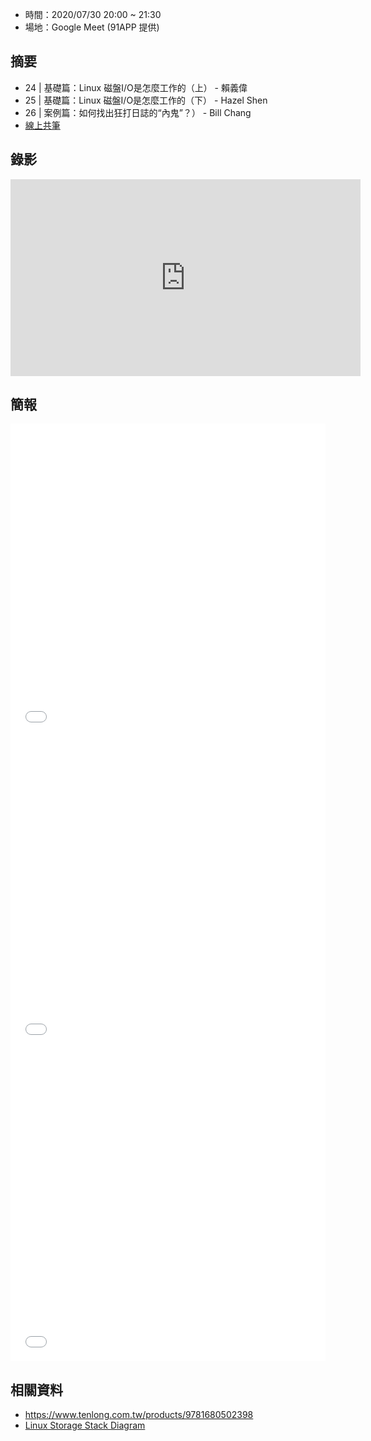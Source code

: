 
* 時間：2020/07/30 20:00 ~ 21:30
* 場地：Google Meet (91APP 提供)

## 摘要

* 24 | 基礎篇：Linux 磁盤I/O是怎麼工作的（上） - 賴義偉
* 25 | 基礎篇：Linux 磁盤I/O是怎麼工作的（下） - Hazel Shen
* 26 | 案例篇：如何找出狂打日誌的“內鬼”？） - Bill Chang
* [線上共筆](https://hackmd.io/gAqF_pRUT3K55ZHiLCv-NA)


## 錄影

<iframe width="560" height="315" src="https://www.youtube.com/embed/pOCyPe4Ho1g" frameborder="0" allow="accelerometer; autoplay; encrypted-media; gyroscope; picture-in-picture" allowfullscreen></iframe>

## 簡報

<embed src="/pdf/Linux/24_Linux_disk_ I_O_operating_Part_I.pdf" type="application/pdf" width="100%" height="500px" />
<embed src="/pdf/Linux/25_Linux_disk_ I_O_operating_Part_II.pdf" type="application/pdf" width="100%" height="500px" />
<embed src="/pdf/Linux/26_find_the_process_that_print_lagre_the_logs.pdf" type="application/pdf" width="100%" height="500px" />


## 相關資料

* https://www.tenlong.com.tw/products/9781680502398
* [Linux Storage Stack Diagram](https://www.thomas-krenn.com/en/wiki/Linux_Storage_Stack_Diagram)


